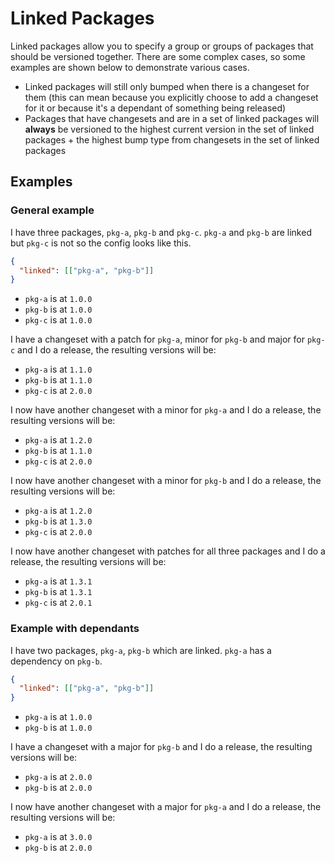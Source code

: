 # Linked Packages

Linked packages allow you to specify a group or groups of packages that should be versioned together. There are some complex cases, so some examples are shown below to demonstrate various cases.

- Linked packages will still only bumped when there is a changeset for them (this can mean because you explicitly choose to add a changeset for it or because it's a dependant of something being released)
- Packages that have changesets and are in a set of linked packages will **always** be versioned to the highest current version in the set of linked packages + the highest bump type from changesets in the set of linked packages

## Examples

### General example

I have three packages, `pkg-a`, `pkg-b` and `pkg-c`. `pkg-a` and `pkg-b` are linked but `pkg-c` is not so the config looks like this.

```json
{
  "linked": [["pkg-a", "pkg-b"]]
}
```

- `pkg-a` is at `1.0.0`
- `pkg-b` is at `1.0.0`
- `pkg-c` is at `1.0.0`

I have a changeset with a patch for `pkg-a`, minor for `pkg-b` and major for `pkg-c` and I do a release, the resulting versions will be:

- `pkg-a` is at `1.1.0`
- `pkg-b` is at `1.1.0`
- `pkg-c` is at `2.0.0`

I now have another changeset with a minor for `pkg-a` and I do a release, the resulting versions will be:

- `pkg-a` is at `1.2.0`
- `pkg-b` is at `1.1.0`
- `pkg-c` is at `2.0.0`

I now have another changeset with a minor for `pkg-b` and I do a release, the resulting versions will be:

- `pkg-a` is at `1.2.0`
- `pkg-b` is at `1.3.0`
- `pkg-c` is at `2.0.0`

I now have another changeset with patches for all three packages and I do a release, the resulting versions will be:

- `pkg-a` is at `1.3.1`
- `pkg-b` is at `1.3.1`
- `pkg-c` is at `2.0.1`

### Example with dependants

I have two packages, `pkg-a`, `pkg-b` which are linked. `pkg-a` has a dependency on `pkg-b`.

```json
{
  "linked": [["pkg-a", "pkg-b"]]
}
```

- `pkg-a` is at `1.0.0`
- `pkg-b` is at `1.0.0`

I have a changeset with a major for `pkg-b` and I do a release, the resulting versions will be:

- `pkg-a` is at `2.0.0`
- `pkg-b` is at `2.0.0`

I now have another changeset with a major for `pkg-a` and I do a release, the resulting versions will be:

- `pkg-a` is at `3.0.0`
- `pkg-b` is at `2.0.0`
